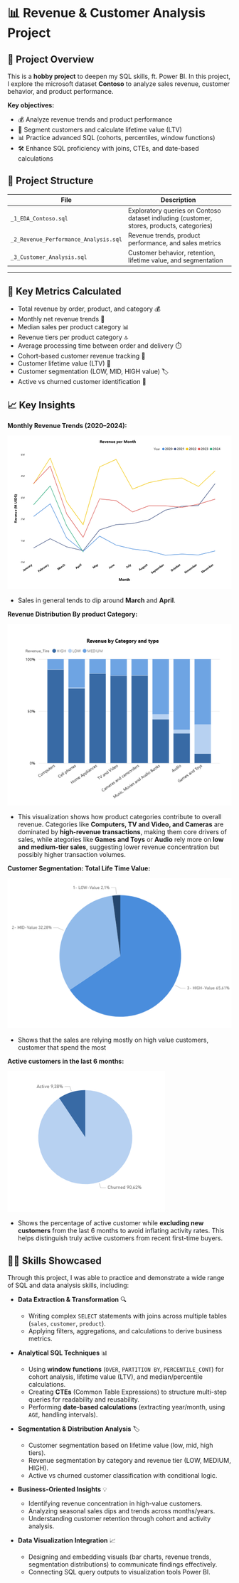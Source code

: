 # 📊 Revenue & Customer Analysis Project

## 📌 Project Overview

This is a **hobby project** to deepen my SQL skills, ft. Power BI. In this project, I explore the microsoft dataset **Contoso** to analyze sales revenue, customer behavior, and product performance.

**Key objectives:**

- 💰 Analyze revenue trends and product performance
- 👥 Segment customers and calculate lifetime value (LTV)
- 📊 Practice advanced SQL (cohorts, percentiles, window functions)
- 🛠️ Enhance SQL proficiency with joins, CTEs, and date-based calculations

## 📁 Project Structure

| File                               | Description                                                    |
| ---------------------------------- | -------------------------------------------------------------- |
| `_1_EDA_Contoso.sql`                  | Exploratory queries on Contoso dataset indluding (customer, stores, products, categories)|
| `_2_Revenue_Performance_Analysis.sql` | Revenue trends, product performance, and sales metrics         |
| `_3_Customer_Analysis.sql`            | Customer behavior, retention, lifetime value, and segmentation |

---

## 📏 Key Metrics Calculated

- Total revenue by order, product, and category 💰
- Monthly net revenue trends 📅
- Median sales per product category 📊
- Revenue tiers per product category 🔝
- Average processing time between order and delivery ⏱️
- Cohort-based customer revenue tracking 📆
- Customer lifetime value (LTV) 💎
- Customer segmentation (LOW, MID, HIGH value) 🏷️
- Active vs churned customer identification 🔄

## 📈 Key Insights

**Monthly Revenue Trends (2020–2024):**

![Revenue_yearly](/Images/Revenue.png)

- Sales in general tends to dip around **March** and **April**.

**Revenue Distribution By product Category:**

![Revenue_distribution](/Images/revenue_by_category.png)

- This visualization shows how product categories contribute to overall revenue. Categories like **Computers, TV and Video, and Cameras** are dominated by **high-revenue transactions**, making them core drivers of sales, while ategories like **Games and Toys** or **Audio** rely more on **low and medium-tier sales**, suggesting lower revenue concentration but possibly higher transaction volumes.

**Customer Segmentation: Total Life Time Value:**

![Customer_segmentation](/Images/customer_segmentation.png)

- Shows that the sales are relying mostly on high value customers, customer that spend the most

**Active customers in the last 6 months:**

![Customer_status](/Images/customer_activation.png)

- Shows the percentage of active customer while **excluding new customers** from the last 6 months to avoid inflating activity rates. This helps distinguish truly active customers from recent first-time buyers.

## 🧑‍💻 Skills Showcased

Through this project, I was able to practice and demonstrate a wide range of SQL and data analysis skills, including:

- **Data Extraction & Transformation** 🔍

  - Writing complex `SELECT` statements with joins across multiple tables (`sales`, `customer`, `product`).
  - Applying filters, aggregations, and calculations to derive business metrics.

- **Analytical SQL Techniques** 📊

  - Using **window functions** (`OVER`, `PARTITION BY`, `PERCENTILE_CONT`) for cohort analysis, lifetime value (LTV), and median/percentile calculations.
  - Creating **CTEs** (Common Table Expressions) to structure multi-step queries for readability and reusability.
  - Performing **date-based calculations** (extracting year/month, using `AGE`, handling intervals).

- **Segmentation & Distribution Analysis** 🏷️

  - Customer segmentation based on lifetime value (low, mid, high tiers).
  - Revenue segmentation by category and revenue tier (LOW, MEDIUM, HIGH).
  - Active vs churned customer classification with conditional logic.

- **Business-Oriented Insights** 💡

  - Identifying revenue concentration in high-value customers.
  - Analyzing seasonal sales dips and trends across months/years.
  - Understanding customer retention through cohort and activity analysis.

- **Data Visualization Integration** 📈
  - Designing and embedding visuals (bar charts, revenue trends, segmentation distributions) to communicate findings effectively.
  - Connecting SQL query outputs to visualization tools Power BI.
